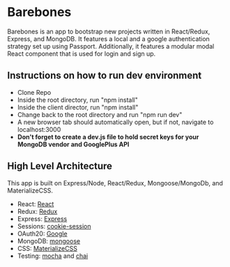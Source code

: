 # Barebones
Barebones is an app to bootstrap new projects written in React/Redux, Express, and MongoDB. It features
a local and a google authentication strategy set up using Passport. Additionally, it features a modular modal React component that is used for login and sign up.

## Instructions on how to run dev environment
- Clone Repo
- Inside the root directory, run "npm install"
- Inside the client director, run "npm install"
- Change back to the root directory and run "npm run dev"
- A new browser tab should automatically open, but if not, navigate to localhost:3000
- **Don't forget to create a dev.js file to hold secret keys for your MongoDB vendor and
GooglePlus API**

## High Level Architecture
This app is built on Express/Node, React/Redux, Mongoose/MongoDb, and MaterializeCSS.

- React: [React](https://github.com/facebook/react)
- Redux: [Redux](https://github.com/reactjs/redux)
- Express: [Express](https://github.com/expressjs/express)
- Sessions: [cookie-session](https://github.com/expressjs/cookie-session)
- OAuth20: [Google](https://github.com/google/google-api-nodejs-client)
- MongoDB: [mongoose](http://mongoosejs.com/)
- CSS: [MaterializeCSS](http://materializecss.com/)
- Testing: [mocha](https://github.com/mochajs/mocha) and [chai](https://github.com/chaijs/chai)
